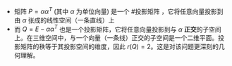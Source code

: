 - 矩阵 $P = \alpha\alpha^T$ (其中 $\alpha$ 为单位向量) 是一个 #投影矩阵 ，它将任意向量投影到由 $\alpha$ 张成的线性空间（一条直线）上
- 而 $Q = E - \alpha\alpha^T$ 也是一个投影矩阵，它将任意向量投影到与 $\alpha$ **正交**的子空间上。在三维空间中，与一个向量（一条线）正交的子空间是一个二维平面。投影矩阵的秩等于其投影空间的维度，因此 $r(Q)=2$。这是对该问题更深刻的几何理解。